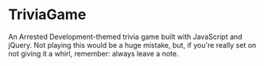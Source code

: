# TriviaGame
An Arrested Development-themed trivia game built with JavaScript and jQuery. Not playing this would be a huge mistake, but, if you're really set on not giving it a whirl, remember: always leave a note. 
